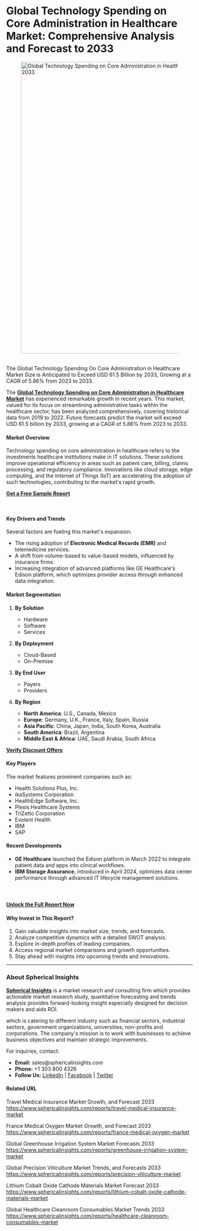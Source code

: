 <h1>Global Technology Spending on Core Administration in Healthcare Market: Comprehensive Analysis and Forecast to 2033</h1>
<figure class="content-body__image"><img class="lazyload" src="https://fortunetelleroracle.com/upload/media/posts/2025-01/09/global-technology-spending-on-core-administration-in-healthcare-market-comprehensive-analysis-and-forecast-to-2033_1736404984-b.jpg" alt="Global Technology Spending on Core Administration in Healthcare Market: Comprehensive Analysis and Forecast to 2033" width="788" data-src="https://fortunetelleroracle.com/upload/media/posts/2025-01/09/global-technology-spending-on-core-administration-in-healthcare-market-comprehensive-analysis-and-forecast-to-2033_1736404984-b.jpg" /></figure>
<div>&nbsp;</div>
<div class="content-body__description">The Global Technology Spending On Core Administration in Healthcare Market Size is Anticipated to Exceed USD 61.5 Billion by 2033, Growing at a CAGR of 5.86% from 2023 to 2033.</div>
<div class="content-body__detail">
<section id="section_0" class="entry fr-view">
<p>The&nbsp;<strong><a href="https://www.sphericalinsights.com/reports/technology-spending-on-core-administration-in-healthcare-market" target="_blank" rel="noopener">Global Technology Spending on Core Administration in Healthcare Market</a></strong>&nbsp;has experienced remarkable growth in recent years. This market, valued for its focus on streamlining administrative tasks within the healthcare sector, has been analyzed comprehensively, covering historical data from 2019 to 2022. Future forecasts predict the market will exceed USD 61.5 billion by 2033, growing at a CAGR of 5.86% from 2023 to 2033.</p>
<h4>Market Overview</h4>
<p>Technology spending on core administration in healthcare refers to the investments healthcare institutions make in IT solutions. These solutions improve operational efficiency in areas such as patient care, billing, claims processing, and regulatory compliance. Innovations like cloud storage, edge computing, and the Internet of Things (IoT) are accelerating the adoption of such technologies, contributing to the market's rapid growth.</p>
<p><strong><a href="https://www.sphericalinsights.com/request-sample/5451" target="_blank" rel="noopener">Get a Free Sample Report</a></strong></p>
<p>&nbsp;</p>
<h4>Key Drivers and Trends</h4>
<p>Several factors are fueling this market's expansion:</p>
<ul>
<li>The rising adoption of&nbsp;<strong>Electronic Medical Records (EMR)</strong>&nbsp;and telemedicine services.</li>
<li>A shift from volume-based to value-based models, influenced by insurance firms.</li>
<li>Increasing integration of advanced platforms like GE Healthcare's Edison platform, which optimizes provider access through enhanced data integration.</li>
</ul>
<h4>Market Segmentation</h4>
<ol>
<li>
<p><strong>By Solution</strong></p>
<ul>
<li>Hardware</li>
<li>Software</li>
<li>Services</li>
</ul>
</li>
<li>
<p><strong>By Deployment</strong></p>
<ul>
<li>Cloud-Based</li>
<li>On-Premise</li>
</ul>
</li>
<li>
<p><strong>By End User</strong></p>
<ul>
<li>Payers</li>
<li>Providers</li>
</ul>
</li>
<li>
<p><strong>By Region</strong></p>
<ul>
<li><strong>North America</strong>: U.S., Canada, Mexico</li>
<li><strong>Europe</strong>: Germany, U.K., France, Italy, Spain, Russia</li>
<li><strong>Asia Pacific</strong>: China, Japan, India, South Korea, Australia</li>
<li><strong>South America</strong>: Brazil, Argentina</li>
<li><strong>Middle East &amp; Africa</strong>: UAE, Saudi Arabia, South Africa&nbsp;</li>
</ul>
</li>
</ol>
<p><strong><a href="https://www.sphericalinsights.com/request-discount/5451" target="_blank" rel="noopener">Verify Discount Offers</a></strong></p>
<h4>Key Players</h4>
<p>The market features prominent companies such as:</p>
<ul>
<li>Health Solutions Plus, Inc.</li>
<li>ikaSystems Corporation</li>
<li>HealthEdge Software, Inc.</li>
<li>Plexis Healthcare Systems</li>
<li>TriZetto Corporation</li>
<li>Evolent Health</li>
<li>IBM</li>
<li>SAP</li>
</ul>
<h4>Recent Developments</h4>
<ul>
<li><strong>GE Healthcare</strong>&nbsp;launched the Edison platform in March 2022 to integrate patient data and apps into clinical workflows.</li>
<li><strong>IBM Storage Assurance</strong>, introduced in April 2024, optimizes data center performance through advanced IT lifecycle management solutions.</li>
</ul>
<h4>&nbsp;</h4>
<p><strong><a href="https://www.sphericalinsights.com/reports/technology-spending-on-core-administration-in-healthcare-market" target="_blank" rel="noopener">Unlock the Full Report Now</a></strong></p>
<h4>Why Invest in This Report?</h4>
<ol>
<li>Gain valuable insights into market size, trends, and forecasts.</li>
<li>Analyze competitive dynamics with a detailed SWOT analysis.</li>
<li>Explore in-depth profiles of leading companies.</li>
<li>Access regional market comparisons and growth opportunities.</li>
<li>Stay ahead with insights into upcoming trends and innovations.</li>
</ol>
<div><hr /></div>
<h3><strong>About Spherical Insights</strong></h3>
<p><strong><a href="https://www.sphericalinsights.com/" target="_blank" rel="noopener">Spherical Insights</a></strong>&nbsp;is a market research and consulting firm which provides actionable market research study, quantitative forecasting and trends analysis provides forward-looking insight especially designed for decision makers and aids ROI.</p>
<p>which is catering to different industry such as financial sectors, industrial sectors, government organizations, universities, non-profits and corporations. The company's mission is to work with businesses to achieve business objectives and maintain strategic improvements.</p>
<p>For inquiries, contact:</p>
<ul>
<li><strong>Email:</strong>&nbsp;<a rel="noopener">sales@sphericalinsights.com</a></li>
<li><strong>Phone:</strong>&nbsp;+1 303 800 4326</li>
<li><strong>Follow Us:</strong>&nbsp;<a href="https://www.linkedin.com/company/spherical-insight/"><u>LinkedIn</u></a>&nbsp;|&nbsp;<a href="https://www.facebook.com/sphericalinsights22"><u>Facebook</u></a>&nbsp;|&nbsp;<a href="https://twitter.com/SInsights_US"><u>Twitter</u></a>&nbsp;</li>
</ul>
<h4>Related URL&nbsp;</h4>
<p>Travel Medical Insurance Market Growth, and Forecast 2033<br /><a href="https://www.sphericalinsights.com/reports/travel-medical-insurance-market">https://www.sphericalinsights.com/reports/travel-medical-insurance-market</a>&nbsp;</p>
<p>France Medical Oxygen Market Growth, and Forecast 2033<br /><a href="https://www.sphericalinsights.com/reports/france-medical-oxygen-market">https://www.sphericalinsights.com/reports/france-medical-oxygen-market</a>&nbsp;</p>
<p>Global Greenhouse Irrigation System Market Forecasts 2033<br /><a href="https://www.sphericalinsights.com/reports/greenhouse-irrigation-system-market">https://www.sphericalinsights.com/reports/greenhouse-irrigation-system-market</a>&nbsp;</p>
<p>Global Precision Viticulture Market Trends, and Forecasts 2033<br /><a href="https://www.sphericalinsights.com/reports/precision-viticulture-market">https://www.sphericalinsights.com/reports/precision-viticulture-market</a>&nbsp;</p>
<p>Lithium Cobalt Oxide Cathode Materials Market Forecast 2033<br /><a href="https://www.sphericalinsights.com/reports/lithium-cobalt-oxide-cathode-materials-market">https://www.sphericalinsights.com/reports/lithium-cobalt-oxide-cathode-materials-market</a>&nbsp;</p>
<p>Global Healthcare Cleanroom Consumables Market Trends 2033<br /><a href="https://www.sphericalinsights.com/reports/healthcare-cleanroom-consumables-market">https://www.sphericalinsights.com/reports/healthcare-cleanroom-consumables-market</a>&nbsp;</p>
</section>
</div>
